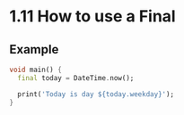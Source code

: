 # 1.11 How to use a Final 

## Example

```dart
void main() {
  final today = DateTime.now();

  print('Today is day ${today.weekday}');
}
```
